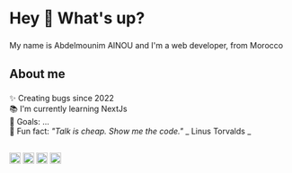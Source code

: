 <h1 align="left">Hey 👋 What's up?</h1>

###

<p align="left">My name is Abdelmounim AINOU and I'm a  web developer, from Morocco</p>

###

<h2 align="left">About me</h2>

###

<p align="left">
✨ Creating bugs since 2022<br>
📚 I'm currently learning NextJs<br>
🎯 Goals: ...<br>
🎲 Fun fact: <i>"Talk is cheap. Show me the code."</i> _ Linus Torvalds _
</p>

###

<h2 align="left"></h2>

###

<div align="left">
  <img src="https://cdn.jsdelivr.net/gh/devicons/devicon/icons/javascript/javascript-original.svg" height="20" alt="javascript logo"  />
  <img src="https://cdn.jsdelivr.net/gh/devicons/devicon/icons/typescript/typescript-original.svg" height="20" alt="typescript logo"  />
  <img src="https://cdn.jsdelivr.net/gh/devicons/devicon/icons/react/react-original.svg" height="20" alt="react logo"  />
  <img src="https://cdn.jsdelivr.net/gh/devicons/devicon/icons/nextjs/nextjs-original.svg" height="20" alt="nextjs logo"  />
</div>

###
